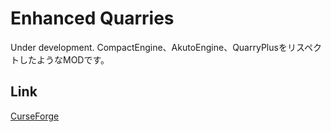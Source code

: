 # Enhanced Quarries
Under development.
CompactEngine、AkutoEngine、QuarryPlusをリスペクトしたようなMODです。
## Link
<a href="https://www.curseforge.com/minecraft/mc-mods/enhancedquarries">CurseForge</a>
